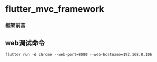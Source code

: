 # flutter_mvc_framework
### 框架前言

## web调试命令
`flutter run -d chrome --web-port=8080 --web-hostname=192.168.0.106`

